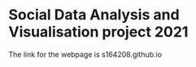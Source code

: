 # Social Data Analysis and Visualisation project 2021

The link for the webpage is 
s164208.github.io
